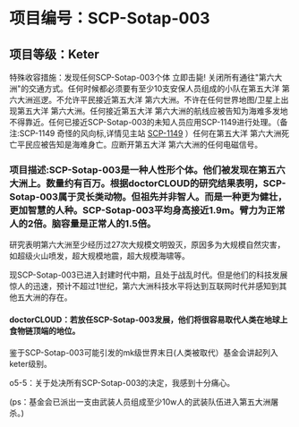 # 项目编号：SCP-Sotap-003

## 项目等级：Keter

特殊收容措施：发现任何SCP-Sotap-003个体 立即击毙!
关闭所有通往"第六大洲"的交通方式。任何时候都必须要有至少10支安保人员组成的小队在第五大洋 第六大洲巡逻。不允许平民接近第五大洋 第六大洲。不许在任何世界地图/卫星上出现第五大洋 第六大洲。任何接近第五大洋 第六大洲的航线应被告知为海难多发地不得靠近。任何已接近SCP-Sotap-003的未知人员应用SCP-1149进行处理。（备注:SCP-1149 奇怪的风向标,详情见主站 [SCP-1149](http://scp-wiki-cn.wikidot.com/scp-1149) ）任何在第五大洋 第六大洲死亡平民应被告知是海难身亡。应断开第五大洋 第六大洲的任何电磁信号。

### 项目描述:SCP-Sotap-003是一种人性形个体。他们被发现在第五六大洲上。数量约有百万。根据doctorCLOUD的研究结果表明，SCP-Sotap-003属于灵长类动物。但祖先并非智人。而是一种更为健壮，更加智慧的人种。SCP-Sotap-003平均身高接近1.9m。臂力为正常人的2倍。脑容量是正常人的1.5倍。

研究表明第六大洲至少经历过27次大规模文明毁灭，原因多为大规模自然灾害，如超级火山喷发，超大规模地震，超大规模海啸等。

现SCP-Sotap-003已进入封建时代中期，且处于战乱时代。但是他们的科技发展惊人的迅速，预计不超过1世纪，第六大洲科技水平将达到互联网时代并感知到其他五大洲的存在。

#### doctorCLOUD：若放任SCP-Sotap-003发展，他们将很容易取代人类在地球上食物链顶端的地位。

鉴于SCP-Sotap-003可能引发的mk级世界末日(人类被取代）基金会讲起列入keter级别。

o5-5：关于处决所有SCP-Sotap-003的决定，我感到十分痛心。

(ps：基金会已派出一支由武装人员组成至少10w人的武装队伍进入第五大洲屠杀。)

